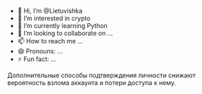 - 👋 Hi, I’m @Lietuvishka
- 👀 I’m interested in crypto
- 🌱 I’m currently learning Python
- 💞️ I’m looking to collaborate on ...
- 📫 How to reach me ...
- 😄 Pronouns: ...
- ⚡ Fun fact: ...

<!---
Lietuvishka/Lietuvishka is a ✨ special ✨ repository because its `README.md` (this file) appears on your GitHub profile.
You can click the Preview link to take a look at your changes.
--->Дополнительные способы подтверждения личности снижают вероятность взлома аккаунта и потери доступа к нему.





